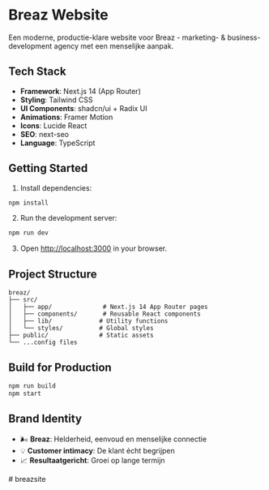 # Breaz Website

Een moderne, productie-klare website voor Breaz - marketing- & business-development agency met een menselijke aanpak.

## Tech Stack

- **Framework**: Next.js 14 (App Router)
- **Styling**: Tailwind CSS
- **UI Components**: shadcn/ui + Radix UI
- **Animations**: Framer Motion
- **Icons**: Lucide React
- **SEO**: next-seo
- **Language**: TypeScript

## Getting Started

1. Install dependencies:
```bash
npm install
```

2. Run the development server:
```bash
npm run dev
```

3. Open [http://localhost:3000](http://localhost:3000) in your browser.

## Project Structure

```
breaz/
├── src/
│   ├── app/              # Next.js 14 App Router pages
│   ├── components/       # Reusable React components
│   ├── lib/             # Utility functions
│   └── styles/          # Global styles
├── public/              # Static assets
└── ...config files
```

## Build for Production

```bash
npm run build
npm start
```

## Brand Identity

- 🌬️ **Breaz**: Helderheid, eenvoud en menselijke connectie
- 💡 **Customer intimacy**: De klant écht begrijpen
- 📈 **Resultaatgericht**: Groei op lange termijn

#   b r e a z s i t e  
 